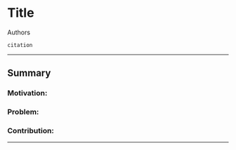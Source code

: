 # Title

Authors

```
citation
```

---

## Summary

### Motivation:

### Problem:

### Contribution:

---



